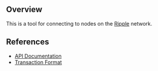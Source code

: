 ## Overview

This is a tool for connecting to nodes on the [Ripple](https://ripple.com/) network.

## References

* [API Documentation](https://ripple.com/build/rippled-apis/)
* [Transaction Format](https://ripple.com/build/transactions/)
